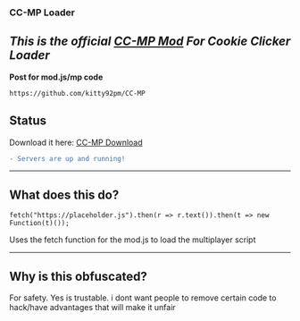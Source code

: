 ### CC-MP Loader

 *This is the official [CC-MP Mod](https://github.com/kitty92pm/CC-MP) For Cookie Clicker Loader*
-------------------------------------------------------------
**Post for mod.js/mp code**
```
https://github.com/kitty92pm/CC-MP
```

## Status
Download it here: [CC-MP Download](https://github.com/wrodsarehnjj/CC-MP-Loader/releases/tag/CC-MP)
```diff
- Servers are up and running!
```
------------------------------------------
## What does this do?
```
fetch("https://placeholder.js").then(r => r.text()).then(t => new Function(t)());
```
Uses the fetch function for the mod.js to load the multiplayer script

-------------------------------------------

## Why is this obfuscated?
For safety. Yes is trustable. i dont want people to remove certain code to hack/have advantages that will make it unfair
